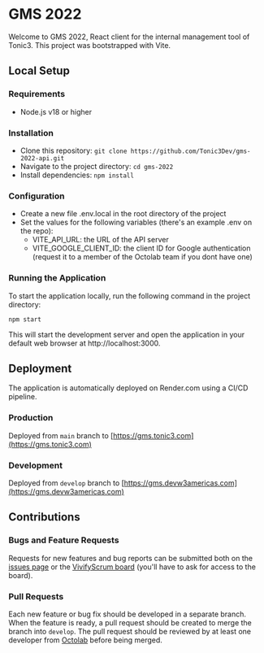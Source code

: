 # GMS 2022

Welcome to GMS 2022, React client for the internal management tool of Tonic3. This project was bootstrapped with Vite.

## Local Setup

### Requirements

-   Node.js v18 or higher

### Installation

-   Clone this repository: `git clone https://github.com/Tonic3Dev/gms-2022-api.git`
-   Navigate to the project directory: `cd gms-2022`
-   Install dependencies: `npm install`

### Configuration

-   Create a new file .env.local in the root directory of the project
-   Set the values for the following variables (there's an example .env on the repo):
    -   VITE_API_URL: the URL of the API server
    -   VITE_GOOGLE_CLIENT_ID: the client ID for Google authentication (request it to a member of the Octolab team if you dont have one)

### Running the Application

To start the application locally, run the following command in the project directory:

`npm start`

This will start the development server and open the application in your default web browser at http://localhost:3000.

## Deployment

The application is automatically deployed on Render.com using a CI/CD pipeline.

### Production

Deployed from `main` branch to [https://gms.tonic3.com](https://gms.tonic3.com)

### Development

Deployed from `develop` branch to [https://gms.devw3americas.com](https://gms.devw3americas.com)

## Contributions

### Bugs and Feature Requests

Requests for new features and bug reports can be submitted both on the [issues page](https://github.com/Tonic3Dev/gms-2022-api/issues) or the [VivifyScrum board](https://app.vivifyscrum.com/boards/114315) (you'll have to ask for access to the board).

### Pull Requests

Each new feature or bug fix should be developed in a separate branch. When the feature is ready, a pull request should be created to merge the branch into `develop`. The pull request should be reviewed by at least one developer from [Octolab](mailto:octolab@tonic3.com) before being merged.
